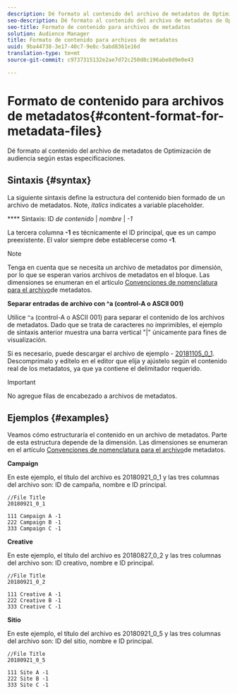 ```yaml
---
description: Dé formato al contenido del archivo de metadatos de Optimización de audiencia según estas especificaciones.
seo-description: Dé formato al contenido del archivo de metadatos de Optimización de audiencia según estas especificaciones.
seo-title: Formato de contenido para archivos de metadatos
solution: Audience Manager
title: Formato de contenido para archivos de metadatos
uuid: 9ba44738-3e17-40c7-9e8c-5abd8361e16d
translation-type: tm+mt
source-git-commit: c9737315132e2ae7d72c250d8c196abe8d9e0e43

---
```



# Formato de contenido para archivos de metadatos{#content-format-for-metadata-files}

Dé formato al contenido del archivo de metadatos de Optimización de audiencia según estas especificaciones.

## Sintaxis {#syntax}

La siguiente sintaxis define la estructura del contenido bien formado de un archivo de metadatos. Note, *italics* indicates a variable placeholder.

**** Sintaxis:  ID *de contenido* | *nombre* | *-1*

<!--In the contents syntax, you'll notice a parent ID variable. Don't confuse it with the parent ID used in the [metadata file name](../../../reporting/audience-optimization-reports/metadata-files-intro/metadata-file-names.md). These 2 variables seem similar, but they represent different things. In the file name, the parent ID corresponds to a category like "campaign" (ID 1), "placement" (ID 3), or "tactic" (ID 9), etc. In the file body:-->

La tercera columna **-1** es técnicamente el ID principal, que es un campo preexistente. El valor siempre debe establecerse como **-1**.

>[!NOTE]
>
>Tenga en cuenta que se necesita un archivo de metadatos por dimensión, por lo que se esperan varios archivos de metadatos en el bloque. Las dimensiones se enumeran en el artículo [Convenciones de nomenclatura para el archivo](../../../reporting/audience-optimization-reports/metadata-files-intro/metadata-file-names.md#child-dimension)de metadatos.

**Separar entradas de archivo con ^a (control-A o ASCII 001)**

Utilice `^a` (control-A o ASCII 001) para separar el contenido de los archivos de metadatos. Dado que se trata de caracteres no imprimibles, el ejemplo de sintaxis anterior muestra una barra vertical "|" únicamente para fines de visualización.

Si es necesario, puede descargar el archivo de ejemplo - [20181105_0_1](assets/20181105_0_1.zip). Descomprímalo y edítelo en el editor que elija y ajústelo según el contenido real de los metadatos, ya que ya contiene el delimitador requerido.

>[!IMPORTANT]
>
>No agregue filas de encabezado a archivos de metadatos.

## Ejemplos {#examples}

Veamos cómo estructuraría el contenido en un archivo de metadatos. Parte de esta estructura depende de la dimensión. Las dimensiones se enumeran en el artículo [Convenciones de nomenclatura para el archivo](../../../reporting/audience-optimization-reports/metadata-files-intro/metadata-file-names.md#child-dimension)de metadatos.

**Campaign**

En este ejemplo, el título del archivo es 20180921_0_1 y las tres columnas del archivo son: ID de campaña, nombre e ID principal.

<!--Let's say you want to populate the creative drop down menu with creative names from a particular campaign. In this case, your metadata file name would include ID 1 (campaign) and ID 2 (creative). Following the content syntax, your metadata file would contain the creative ID, creative name, and actual campaign ID.-->

```
//File Title
20180921_0_1

111 Campaign A -1
222 Campaign B -1
333 Campaign C -1
```

**Creative**

En este ejemplo, el título del archivo es 20180827_0_2 y las tres columnas del archivo son: ID creativo, nombre e ID principal.

```
//File Title
20180921_0_2

111 Creative A -1
222 Creative B -1
333 Creative C -1
```

**Sitio**

En este ejemplo, el título del archivo es 20180921_0_5 y las tres columnas del archivo son: ID del sitio, nombre e ID principal.

```
//File Title
20180921_0_5

111 Site A -1
222 Site B -1
333 Site C -1
```

